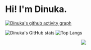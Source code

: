 # Hi! I'm Dinuka.

<!-- <div style="text-align: center;">
  <img src="src/anime-moon-landscape.jpg" alt="Example GIF" style="max-width: 100%; height: auto; text-align: center">
</div> -->

[![Dinuka's github activity graph](https://github-readme-activity-graph.vercel.app/graph?username=dinuka2001&theme=react-dark)](https://github.com/sachithdh/github-readme-activity-graph)

![Dinuka's GitHub stats](https://github-readme-stats.vercel.app/api?username=dinuka2001&show_icons=true&theme=radical) ![Top Langs](https://github-readme-stats.vercel.app/api/top-langs/?username=dinuka2001&layout=compact&theme=transparent)

<center> <img src="https://komarev.com/ghpvc/?username=dinuka2001&&style=flat-square" align="center" /> </center>



<!-- [![An image of @dinuka2001's Holopin badges, which is a link to view their full Holopin profile](https://holopin.me/dinuka2001)](https://holopin.io/@dinuka2001) -->


